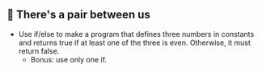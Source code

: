 ## :rocket: There's a pair between us

- Use if/else to make a program that defines three numbers in constants and returns true if at least one of the three is even. Otherwise, it must return false.
    - Bonus: use only one if.